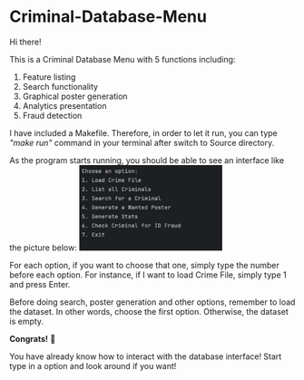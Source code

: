 # Criminal-Database-Menu
Hi there! 

This is a Criminal Database Menu with 5 functions including:
1. Feature listing
2. Search functionality
3. Graphical poster generation
4. Analytics presentation
5. Fraud detection

I have included a Makefile. Therefore, in order to let it run, you can type *"make run"* command in your terminal after switch to Source directory.

As the program starts running, you should be able to see an interface like the picture below:
<img alt="Interface example image" src="Source/data/Interface_png.png" width = "50%"/>

For each option, if you want to choose that one, simply type the number before each option. For instance, if I want to load Crime File, simply type 1 and press Enter.

Before doing search, poster generation and other options, remember to load the dataset. In other words, choose the first option. Otherwise, the dataset is empty.

**Congrats!** 🥰

You have already know how to interact with the database interface! Start type in a option and look around if you want!